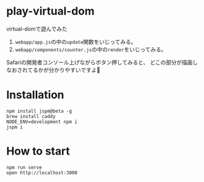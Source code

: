 # play-virtual-dom
virtual-domで遊んでみた

1. `webapp/app.js`の中の`update`関数をいじってみる。
2. `webapp/components/counter.js`の中の`render`をいじってみる。

Safariの開発者コンソール上げながらボタン押してみると、
どこの部分が描画しなおされてるかが分かりやすいですよ💓

# Installation
```
npm install jspm@beta -g
brew install caddy
NODE_ENV=development npm i
jspm i
```

# How to start
```
npm run serve
open http://localhost:3000
```